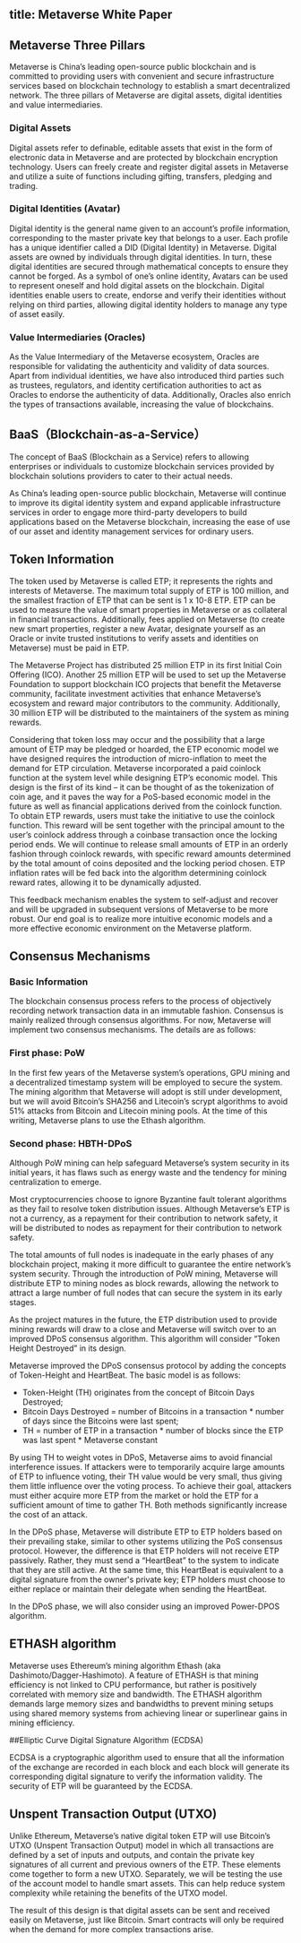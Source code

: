 title: Metaverse White Paper
---

## Metaverse Three Pillars

Metaverse is China’s leading open-source public blockchain and is committed to providing users with convenient and secure infrastructure services based on blockchain technology to establish a smart decentralized network. The three pillars of Metaverse are digital assets, digital identities and value intermediaries.

### Digital Assets

Digital assets refer to definable, editable assets that exist in the form of electronic data in Metaverse and are protected by blockchain encryption technology. Users can freely create and register digital assets in Metaverse and utilize a suite of functions including gifting, transfers, pledging and trading.

### Digital Identities (Avatar)

Digital identity is the general name given to an account’s profile information, corresponding to the master private key that belongs to a user. Each profile has a unique identifier called a DID (Digital Identity) in Metaverse. Digital assets are owned by individuals through digital identities. In turn, these digital identities are secured through mathematical concepts to ensure they cannot be forged. As a symbol of one’s online identity, Avatars can be used to represent oneself and hold digital assets on the blockchain. Digital identities enable users to create, endorse and verify their identities without relying on third parties, allowing digital identity holders to manage any type of asset easily.

### Value Intermediaries (Oracles)

As the Value Intermediary of the Metaverse ecosystem, Oracles are responsible for validating the authenticity and validity of data sources. Apart from individual identities, we have also introduced third parties such as trustees, regulators, and identity certification authorities to act as Oracles to endorse the authenticity of data. Additionally, Oracles also enrich the types of transactions available, increasing the value of blockchains.

## BaaS（Blockchain-as-a-Service）

The concept of BaaS (Blockchain as a Service) refers to allowing enterprises or individuals to customize blockchain services provided by blockchain solutions providers to cater to their actual needs.

As China’s leading open-source public blockchain, Metaverse will continue to improve its digital identity system and expand applicable infrastructure services in order to engage more third-party developers to build applications based on the Metaverse blockchain, increasing the ease of use of our asset and identity management services for ordinary users.

## Token Information

The token used by Metaverse is called ETP; it represents the rights and interests of Metaverse. The maximum total supply of ETP is 100 million, and the smallest fraction of ETP that can be sent is 1 x 10-8 ETP. ETP can be used to measure the value of smart properties in Metaverse or as collateral in financial transactions. Additionally, fees applied on Metaverse (to create new smart properties, register a new Avatar, designate yourself as an Oracle or invite trusted institutions to verify assets and identities on Metaverse) must be paid in ETP.

The Metaverse Project has distributed 25 million ETP in its first Initial Coin Offering (ICO). Another 25 million ETP will be used to set up the Metaverse Foundation to support blockchain ICO projects that benefit the Metaverse community, facilitate investment activities that enhance Metaverse’s ecosystem and reward major contributors to the community. Additionally, 30 million ETP will be distributed to the maintainers of the system as mining rewards.

Considering that token loss may occur and the possibility that a large amount of ETP may be pledged or hoarded, the ETP economic model we have designed requires the introduction of micro-inflation to meet the demand for ETP circulation. Metaverse incorporated a paid coinlock function at the system level while designing ETP’s economic model. This design is the first of its kind – it can be thought of as the tokenization of coin age, and it paves the way for a PoS-based economic model in the future as well as financial applications derived from the coinlock function. To obtain ETP rewards, users must take the initiative to use the coinlock function. This reward will be sent together with the principal amount to the user’s coinlock address through a coinbase transaction once the locking period ends. We will continue to release small amounts of ETP in an orderly fashion through coinlock rewards, with specific reward amounts determined by the total amount of coins deposited and the locking period chosen. ETP inflation rates will be fed back into the algorithm determining coinlock reward rates, allowing it to be dynamically adjusted.

This feedback mechanism enables the system to self-adjust and recover and will be upgraded in subsequent versions of Metaverse to be more robust. Our end goal is to realize more intuitive economic models and a more effective economic environment on the Metaverse platform.

## Consensus Mechanisms

### Basic Information

The blockchain consensus process refers to the process of objectively recording network transaction data in an immutable fashion. Consensus is mainly realized through consensus algorithms. For now, Metaverse will implement two consensus mechanisms. The details are as follows:

### First phase: PoW
In the first few years of the Metaverse system’s operations, GPU mining and a decentralized timestamp system will be employed to secure the system. The mining algorithm that Metaverse will adopt is still under development, but we will avoid Bitcoin’s SHA256 and Litecoin’s scrypt algorithms to avoid 51% attacks from Bitcoin and Litecoin mining pools. At the time of this writing, Metaverse plans to use the Ethash algorithm.

### Second phase: HBTH-DPoS

Although PoW mining can help safeguard Metaverse’s system security in its initial years, it has flaws such as energy waste and the tendency for mining centralization to emerge. 

Most cryptocurrencies choose to ignore Byzantine fault tolerant algorithms as they fail to resolve token distribution issues. Although Metaverse’s ETP is not a currency, as a repayment for their contribution to network safety, it will be distributed to nodes as repayment for their contribution to network safety.

The total amounts of full nodes is inadequate in the early phases of any blockchain project, making it more difficult to guarantee the entire network’s system security. Through the introduction of PoW mining, Metaverse will distribute ETP to mining nodes as block rewards, allowing the network to attract a large number of full nodes that can secure the system in its early stages. 

As the project matures in the future, the ETP distribution used to provide mining rewards will draw to a close and Metaverse will switch over to an improved DPoS consensus algorithm. This algorithm will consider “Token Height Destroyed” in its design.

Metaverse improved the DPoS consensus protocol by adding the concepts of Token-Height and HeartBeat. The basic model is as follows: 
-   Token-Height (TH) originates from the concept of Bitcoin Days Destroyed;
-   Bitcoin Days Destroyed = number of Bitcoins in a transaction * number of days since the Bitcoins were last spent;
-   TH = number of ETP in a transaction * number of blocks since the ETP was last spent * Metaverse constant

By using TH to weight votes in DPoS, Metaverse aims to avoid financial interference issues. If attackers were to temporarily acquire large amounts of ETP to influence voting, their TH value would be very small, thus giving them little influence over the voting process. To achieve their goal, attackers must either acquire more ETP from the market or hold the ETP for a sufficient amount of time to gather TH. Both methods significantly increase the cost of an attack.

In the DPoS phase, Metaverse will distribute ETP to ETP holders based on their prevailing stake, similar to other systems utilizing the PoS consensus protocol. However, the difference is that ETP holders will not receive ETP passively. Rather, they must send a “HeartBeat” to the system to indicate that they are still active. At the same time, this HeartBeat is equivalent to a digital signature from the owner's private key; ETP holders must choose to either replace or maintain their delegate when sending the HeartBeat. 

In the DPoS phase, we will also consider using an improved Power-DPOS algorithm.

## ETHASH algorithm

Metaverse uses Ethereum’s mining algorithm Ethash (aka Dashimoto/Dagger-Hashimoto). A feature of ETHASH is that mining efficiency is not linked to CPU performance, but rather is positively correlated with memory size and bandwidth. The ETHASH algorithm demands large memory sizes and bandwidths to prevent mining setups using shared memory systems from achieving linear or superlinear gains in mining efficiency. 

##Elliptic Curve Digital Signature Algorithm (ECDSA)

ECDSA is a cryptographic algorithm used to ensure that all the information of the exchange are recorded in each block and each block will generate its corresponding digital signature to verify the information validity. The security of ETP will be guaranteed by the ECDSA.

## Unspent Transaction Output (UTXO)

Unlike Ethereum, Metaverse’s native digital token ETP will use Bitcoin’s UTXO (Unspent Transaction Output) model in which all transactions are defined by a set of inputs and outputs, and contain the private key signatures of all current and previous owners of the ETP. These elements come together to form a new UTXO. Separately, we will be testing the use of the account model to handle smart assets. This can help reduce system complexity while retaining the benefits of the UTXO model.

The result of this design is that digital assets can be sent and received easily on Metaverse, just like Bitcoin. Smart contracts will only be required when the demand for more complex transactions arise.


